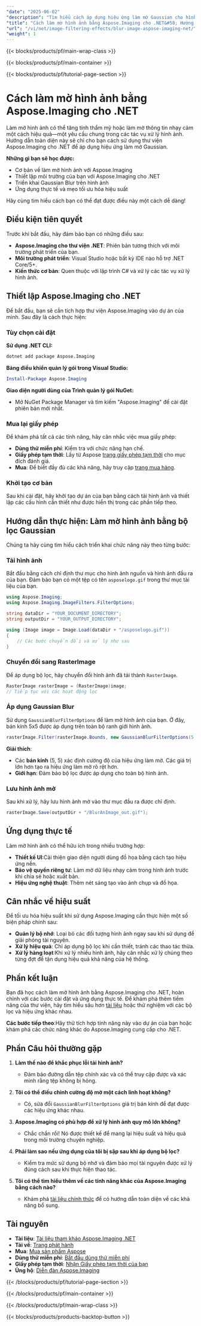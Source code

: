 ```yaml
---
"date": "2025-06-02"
"description": "Tìm hiểu cách áp dụng hiệu ứng làm mờ Gaussian cho hình ảnh bằng Aspose.Imaging cho .NET. Hướng dẫn này bao gồm thiết lập, triển khai và ứng dụng thực tế."
"title": "Cách làm mờ hình ảnh bằng Aspose.Imaging cho .NET&#58; Hướng dẫn toàn diện"
"url": "/vi/net/image-filtering-effects/blur-image-aspose-imaging-net/"
"weight": 1
---
```


{{< blocks/products/pf/main-wrap-class >}}

{{< blocks/products/pf/main-container >}}

{{< blocks/products/pf/tutorial-page-section >}}
# Cách làm mờ hình ảnh bằng Aspose.Imaging cho .NET

Làm mờ hình ảnh có thể tăng tính thẩm mỹ hoặc làm mờ thông tin nhạy cảm một cách hiệu quả—một yêu cầu chung trong các tác vụ xử lý hình ảnh. Hướng dẫn toàn diện này sẽ chỉ cho bạn cách sử dụng thư viện Aspose.Imaging cho .NET để áp dụng hiệu ứng làm mờ Gaussian.

**Những gì bạn sẽ học được:**
- Cơ bản về làm mờ hình ảnh với Aspose.Imaging
- Thiết lập môi trường của bạn với Aspose.Imaging cho .NET
- Triển khai Gaussian Blur trên hình ảnh
- Ứng dụng thực tế và mẹo tối ưu hóa hiệu suất

Hãy cùng tìm hiểu cách bạn có thể đạt được điều này một cách dễ dàng!

## Điều kiện tiên quyết

Trước khi bắt đầu, hãy đảm bảo bạn có những điều sau:
- **Aspose.Imaging cho thư viện .NET**: Phiên bản tương thích với môi trường phát triển của bạn.
- **Môi trường phát triển**: Visual Studio hoặc bất kỳ IDE nào hỗ trợ .NET Core/5+.
- **Kiến thức cơ bản**: Quen thuộc với lập trình C# và xử lý các tác vụ xử lý hình ảnh.

## Thiết lập Aspose.Imaging cho .NET

Để bắt đầu, bạn sẽ cần tích hợp thư viện Aspose.Imaging vào dự án của mình. Sau đây là cách thực hiện:

### Tùy chọn cài đặt

**Sử dụng .NET CLI:**
```bash
dotnet add package Aspose.Imaging
```

**Bảng điều khiển quản lý gói trong Visual Studio:**
```powershell
Install-Package Aspose.Imaging
```

**Giao diện người dùng của Trình quản lý gói NuGet:**
- Mở NuGet Package Manager và tìm kiếm "Aspose.Imaging" để cài đặt phiên bản mới nhất.

### Mua lại giấy phép

Để khám phá tất cả các tính năng, hãy cân nhắc việc mua giấy phép:
- **Dùng thử miễn phí**: Kiểm tra với chức năng hạn chế.
- **Giấy phép tạm thời**: Lấy từ Aspose [trang giấy phép tạm thời](https://purchase.aspose.com/temporary-license/) cho mục đích đánh giá.
- **Mua**: Để biết đầy đủ các khả năng, hãy truy cập [trang mua hàng](https://purchase.aspose.com/buy).

### Khởi tạo cơ bản

Sau khi cài đặt, hãy khởi tạo dự án của bạn bằng cách tải hình ảnh và thiết lập các cấu hình cần thiết như được hiển thị trong các phần tiếp theo.

## Hướng dẫn thực hiện: Làm mờ hình ảnh bằng bộ lọc Gaussian

Chúng ta hãy cùng tìm hiểu cách triển khai chức năng này theo từng bước:

### Tải hình ảnh

Bắt đầu bằng cách chỉ định thư mục cho hình ảnh nguồn và hình ảnh đầu ra của bạn. Đảm bảo bạn có một tệp có tên `asposelogo.gif` trong thư mục tài liệu của bạn.

```csharp
using Aspose.Imaging;
using Aspose.Imaging.ImageFilters.FilterOptions;

string dataDir = "YOUR_DOCUMENT_DIRECTORY";
string outputDir = "YOUR_OUTPUT_DIRECTORY";

using (Image image = Image.Load(dataDir + "/asposelogo.gif"))
{
    // Các bước chuyển đổi và xử lý như sau
}
```

### Chuyển đổi sang RasterImage

Để áp dụng bộ lọc, hãy chuyển đổi hình ảnh đã tải thành `RasterImage`.

```csharp
RasterImage rasterImage = (RasterImage)image;
// Tiếp tục với các hoạt động lọc
```

### Áp dụng Gaussian Blur

Sử dụng `GaussianBlurFilterOptions` để làm mờ hình ảnh của bạn. Ở đây, bán kính 5x5 được áp dụng trên toàn bộ ranh giới hình ảnh.

```csharp
rasterImage.Filter(rasterImage.Bounds, new GaussianBlurFilterOptions(5, 5));
```

**Giải thích**: 
- Các **bán kính** (5, 5) xác định cường độ của hiệu ứng làm mờ. Các giá trị lớn hơn tạo ra hiệu ứng làm mờ rõ rệt hơn.
- **Giới hạn**: Đảm bảo bộ lọc được áp dụng cho toàn bộ hình ảnh.

### Lưu hình ảnh mờ

Sau khi xử lý, hãy lưu hình ảnh mờ vào thư mục đầu ra được chỉ định.

```csharp
rasterImage.Save(outputDir + "/BlurAnImage_out.gif");
```

## Ứng dụng thực tế

Làm mờ hình ảnh có thể hữu ích trong nhiều trường hợp:
- **Thiết kế UI**:Cải thiện giao diện người dùng đồ họa bằng cách tạo hiệu ứng nền.
- **Bảo vệ quyền riêng tư**: Làm mờ dữ liệu nhạy cảm trong hình ảnh trước khi chia sẻ hoặc xuất bản.
- **Hiệu ứng nghệ thuật**: Thêm nét sáng tạo vào ảnh chụp và đồ họa.

## Cân nhắc về hiệu suất

Để tối ưu hóa hiệu suất khi sử dụng Aspose.Imaging cần thực hiện một số biện pháp chính sau:
- **Quản lý bộ nhớ**: Loại bỏ các đối tượng hình ảnh ngay sau khi sử dụng để giải phóng tài nguyên.
- **Xử lý hiệu quả**: Chỉ áp dụng bộ lọc khi cần thiết, tránh các thao tác thừa.
- **Xử lý hàng loạt**:Khi xử lý nhiều hình ảnh, hãy cân nhắc xử lý chúng theo từng đợt để tận dụng hiệu quả khả năng của hệ thống.

## Phần kết luận

Bạn đã học cách làm mờ hình ảnh bằng Aspose.Imaging cho .NET, hoàn chỉnh với các bước cài đặt và ứng dụng thực tế. Để khám phá thêm tiềm năng của thư viện, hãy tìm hiểu sâu hơn [tài liệu](https://reference.aspose.com/imaging/net/) hoặc thử nghiệm với các bộ lọc và hiệu ứng khác nhau.

**Các bước tiếp theo**:Hãy thử tích hợp tính năng này vào dự án của bạn hoặc khám phá các chức năng khác do Aspose.Imaging cung cấp cho .NET.

## Phần Câu hỏi thường gặp

1. **Làm thế nào để khắc phục lỗi tải hình ảnh?**
   - Đảm bảo đường dẫn tệp chính xác và có thể truy cập được và xác minh rằng tệp không bị hỏng.

2. **Tôi có thể điều chỉnh cường độ mờ một cách linh hoạt không?**
   - Có, sửa đổi `GaussianBlurFilterOptions` giá trị bán kính để đạt được các hiệu ứng khác nhau.

3. **Aspose.Imaging có phù hợp để xử lý hình ảnh quy mô lớn không?**
   - Chắc chắn rồi! Nó được thiết kế để mang lại hiệu suất và hiệu quả trong môi trường chuyên nghiệp.

4. **Phải làm sao nếu ứng dụng của tôi bị sập sau khi áp dụng bộ lọc?**
   - Kiểm tra mức sử dụng bộ nhớ và đảm bảo mọi tài nguyên được xử lý đúng cách sau khi thực hiện thao tác.

5. **Tôi có thể tìm hiểu thêm về các tính năng khác của Aspose.Imaging bằng cách nào?**
   - Khám phá [tài liệu chính thức](https://reference.aspose.com/imaging/net/) để có hướng dẫn toàn diện về các khả năng bổ sung.

## Tài nguyên
- **Tài liệu**: [Tài liệu tham khảo Aspose.Imaging .NET](https://reference.aspose.com/imaging/net/)
- **Tải về**: [Trang phát hành](https://releases.aspose.com/imaging/net/)
- **Mua**: [Mua sản phẩm Aspose](https://purchase.aspose.com/buy)
- **Dùng thử miễn phí**: [Bắt đầu dùng thử miễn phí](https://releases.aspose.com/imaging/net/)
- **Giấy phép tạm thời**: [Nhận Giấy phép tạm thời của bạn](https://purchase.aspose.com/temporary-license/)
- **Ủng hộ**: [Diễn đàn Aspose.Imaging](https://forum.aspose.com/c/imaging/10)

{{< /blocks/products/pf/tutorial-page-section >}}

{{< /blocks/products/pf/main-container >}}

{{< /blocks/products/pf/main-wrap-class >}}

{{< blocks/products/products-backtop-button >}}